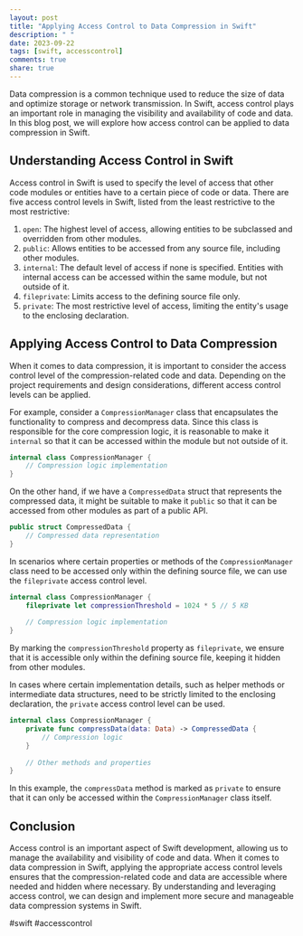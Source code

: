 ```yaml
---
layout: post
title: "Applying Access Control to Data Compression in Swift"
description: " "
date: 2023-09-22
tags: [swift, accesscontrol]
comments: true
share: true
---
```


Data compression is a common technique used to reduce the size of data and optimize storage or network transmission. In Swift, access control plays an important role in managing the visibility and availability of code and data. In this blog post, we will explore how access control can be applied to data compression in Swift.

## Understanding Access Control in Swift

Access control in Swift is used to specify the level of access that other code modules or entities have to a certain piece of code or data. There are five access control levels in Swift, listed from the least restrictive to the most restrictive:

1. `open`: The highest level of access, allowing entities to be subclassed and overridden from other modules.
2. `public`: Allows entities to be accessed from any source file, including other modules.
3. `internal`: The default level of access if none is specified. Entities with internal access can be accessed within the same module, but not outside of it.
4. `fileprivate`: Limits access to the defining source file only.
5. `private`: The most restrictive level of access, limiting the entity's usage to the enclosing declaration.

## Applying Access Control to Data Compression

When it comes to data compression, it is important to consider the access control level of the compression-related code and data. Depending on the project requirements and design considerations, different access control levels can be applied.

For example, consider a `CompressionManager` class that encapsulates the functionality to compress and decompress data. Since this class is responsible for the core compression logic, it is reasonable to make it `internal` so that it can be accessed within the module but not outside of it.

```swift
internal class CompressionManager {
    // Compression logic implementation
}

```

On the other hand, if we have a `CompressedData` struct that represents the compressed data, it might be suitable to make it `public` so that it can be accessed from other modules as part of a public API.

```swift
public struct CompressedData {
    // Compressed data representation
}

```

In scenarios where certain properties or methods of the `CompressionManager` class need to be accessed only within the defining source file, we can use the `fileprivate` access control level.

```swift
internal class CompressionManager {
    fileprivate let compressionThreshold = 1024 * 5 // 5 KB
    
    // Compression logic implementation
}
```

By marking the `compressionThreshold` property as `fileprivate`, we ensure that it is accessible only within the defining source file, keeping it hidden from other modules.

In cases where certain implementation details, such as helper methods or intermediate data structures, need to be strictly limited to the enclosing declaration, the `private` access control level can be used.

```swift
internal class CompressionManager {
    private func compressData(data: Data) -> CompressedData {
        // Compression logic
    }
    
    // Other methods and properties
}
```

In this example, the `compressData` method is marked as `private` to ensure that it can only be accessed within the `CompressionManager` class itself.

## Conclusion

Access control is an important aspect of Swift development, allowing us to manage the availability and visibility of code and data. When it comes to data compression in Swift, applying the appropriate access control levels ensures that the compression-related code and data are accessible where needed and hidden where necessary. By understanding and leveraging access control, we can design and implement more secure and manageable data compression systems in Swift.

#swift #accesscontrol